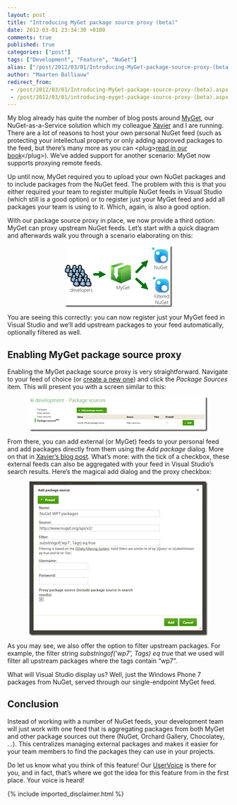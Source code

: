```yaml
---
layout: post
title: "Introducing MyGet package source proxy (beta)"
date: 2012-03-01 23:34:30 +0100
comments: true
published: true
categories: ["post"]
tags: ["Development", "Feature", "NuGet"]
alias: ["/post/2012/03/01/Introducing-MyGet-package-source-proxy-(beta).aspx", "/post/2012/03/01/introducing-myget-package-source-proxy-(beta).aspx"]
author: "Maarten Balliauw"
redirect_from:
 - /post/2012/03/01/Introducing-MyGet-package-source-proxy-(beta).aspx.html
 - /post/2012/03/01/introducing-myget-package-source-proxy-(beta).aspx.html
---
```


<p>My blog already has quite the number of blog posts around <a href="http://www.myget.org" target="_blank">MyGet</a>, our NuGet-as-a-Service solution which my colleague <a href="http://www.xavierdecoster.com" target="_blank">Xavier</a> and I are running. There are a lot of reasons to host your own personal NuGet feed (such as protecting your intellectual property or only adding approved packages to the feed, but there’s many more as you can &lt;plug&gt;<a href="http://amzn.to/xrzS6j" target="_blank">read in our book</a>&lt;/plug&gt;). We’ve added support for another scenario: MyGet now supports proxying remote feeds.</p>  <p>Up until now, MyGet required you to upload your own NuGet packages and to include packages from the NuGet feed. The problem with this is that you either required your team to register multiple NuGet feeds in Visual Studio (which still is a good option) or to register just your MyGet feed and add all packages your team is using to it. Which, again, is also a good option.</p>  <p>With our package source proxy in place, we now provide a third option: MyGet can proxy upstream NuGet feeds. Let’s start with a quick diagram and afterwards walk you through a scenario elaborating on this:</p>  <p><a href="/images/image.png"><img style="background-image: none; border-right-width: 0px; padding-left: 0px; padding-right: 0px; display: block; float: none; border-top-width: 0px; border-bottom-width: 0px; margin-left: auto; border-left-width: 0px; margin-right: auto; padding-top: 0px" title="MyGet Feed Proxy Aggregate Feed Connector" border="0" alt="MyGet Feed Proxy Aggregate Feed Connector" src="/images/image_thumb.png" width="244" height="140" /></a></p>  <p>You are seeing this correctly: you can now register just your MyGet feed in Visual Studio and we’ll add upstream packages to your feed automatically, optionally filtered as well.</p>  <h2>Enabling MyGet package source proxy</h2>  <p>Enabling the MyGet package source proxy is very straightforward. Navigate to your feed of choice (or <a href="http://www.myget.org" target="_blank">create a new one</a>) and click the <em>Package Sources</em> item. This will present you with a screen similar to this:</p>  <p><a href="/images/image_1.png"><img style="background-image: none; border-right-width: 0px; padding-left: 0px; padding-right: 0px; display: block; float: none; border-top-width: 0px; border-bottom-width: 0px; margin-left: auto; border-left-width: 0px; margin-right: auto; padding-top: 0px" title="MyGet hosted package source" border="0" alt="MyGet hosted package source" src="/images/image_thumb_1.png" width="404" height="79" /></a></p>  <p>From there, you can add external (or MyGet) feeds to your personal feed and add packages directly from them using the <em>Add package</em> dialog. More on that in <a href="/post/2012/03/01/MyGet-tops-Vanilla-NuGet-feeds-with-a-Chocolatey-flavor.aspx" target="_blank">Xavier’s blog post</a>. What’s more: with the tick of a checkbox, these external feeds can also be aggregated with your feed in Visual Studio’s search results. Here’s the magical add dialog and the proxy checkbox:</p>  <p><a href="/images/image_2.png"><img style="background-image: none; border-right-width: 0px; padding-left: 0px; padding-right: 0px; display: block; float: none; border-top-width: 0px; border-bottom-width: 0px; margin-left: auto; border-left-width: 0px; margin-right: auto; padding-top: 0px" title="Add package source proxy" border="0" alt="Add package source proxy" src="/images/image_thumb_2.png" width="404" height="349" /></a></p>  <p>As you may see, we also offer the option to filter upstream packages. For example, the filter string <em>substringof('wp7', Tags) eq true</em> that we used will filter all upstream packages where the tags contain “wp7”.</p>  <p>What will Visual Studio display us? Well, just the Windows Phone 7 packages from NuGet, served through our single-endpoint MyGet feed.</p>  <h2>Conclusion</h2>  <p>Instead of working with a number of NuGet feeds, your development team will just work with one feed that is aggregating packages from both MyGet and other package sources out there (NuGet, Orchard Gallery, Chocolatey, …). This centralizes managing external packages and makes it easier for your team members to find the packages they can use in your projects. </p>  <p>Do let us know what you think of this feature! Our <a href="http://myget.uservoice.com" target="_blank">UserVoice</a> is there for you, and in fact, that’s where we got the idea for this feature from in the first place. Your voice is heard!</p>

{% include imported_disclaimer.html %}

